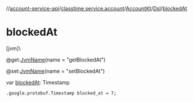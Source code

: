 //[account-service-api](../../../../index.md)/[classtime.service.account](../../index.md)/[AccountKt](../index.md)/[Dsl](index.md)/[blockedAt](blocked-at.md)

# blockedAt

[jvm]\

@get:[JvmName](https://kotlinlang.org/api/latest/jvm/stdlib/kotlin.jvm/-jvm-name/index.html)(name = &quot;getBlockedAt&quot;)

@set:[JvmName](https://kotlinlang.org/api/latest/jvm/stdlib/kotlin.jvm/-jvm-name/index.html)(name = &quot;setBlockedAt&quot;)

var [blockedAt](blocked-at.md): Timestamp

<code>.google.protobuf.Timestamp blocked_at = 7;</code>
